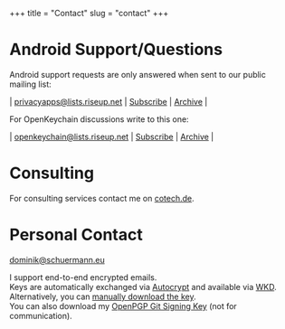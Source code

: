 +++
title = "Contact"
slug = "contact"
+++

# Android Support/Questions
Android support requests are only answered when sent to our public mailing list:

\| [privacyapps@lists.riseup.net](mailto:privacyapps@lists.riseup.net) \| [Subscribe](https://lists.riseup.net/www/subscribe/privacyapps) \| [Archive](https://lists.riseup.net/www/arc/privacyapps) \|

For OpenKeychain discussions write to this one:

\| [openkeychain@lists.riseup.net](mailto:openkeychain@lists.riseup.net) \| [Subscribe](https://lists.riseup.net/www/subscribe/openkeychain) \| [Archive](https://lists.riseup.net/www/arc/openkeychain) \|


# Consulting
For consulting services contact me on [cotech.de](https://cotech.de/services/).

# Personal Contact

dominik@schuermann.eu

I support end-to-end encrypted emails.  
Keys are automatically exchanged via [Autocrypt](https://autocrypt.org) and available via [WKD](https://wiki.gnupg.org/WKD).  
Alternatively, you can [manually download the key](https://keys.openpgp.org/search?q=dominik%40schuermann.eu).  
You can also download my [OpenPGP Git Signing Key](https://keys.openpgp.org/search?q=9E287AEA392107A5BDEE15176411A09443B83D62) (not for communication).



